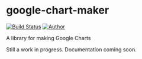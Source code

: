 # google-chart-maker

[![Build Status](https://travis-ci.org/outspaced/google-chart-maker.svg?branch=master)](https://travis-ci.org/outspaced/google-chart-maker)
[![Author](http://img.shields.io/badge/author-outspaced-blue.svg)](http://www.alexbrims.net)

A library for making Google Charts

Still a work in progress.  Documentation coming soon.
